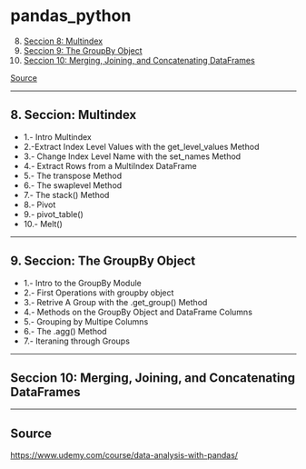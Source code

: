 # pandas_python


8. [Seccion 8: Multindex ](#schema8)
9. [Seccion 9: The GroupBy Object](#schema9)
10. [Seccion 10: Merging, Joining, and Concatenating DataFrames](#schema10)

[Source](schemars)




<hr>

<a name="schema8"></a>

## 8. Seccion: Multindex
- 1.- Intro Multindex
- 2.-Extract Index Level Values with the get_level_values Method
- 3.- Change Index Level Name with the set_names Method
- 4.- Extract Rows from a MultiIndex DataFrame
- 5.- The transpose Method
- 6.- The swaplevel Method
- 7.- The stack() Method
- 8.- Pivot
- 9.- pivot_table()
- 10.- Melt()


<hr>

<a name="schema9"></a>

## 9. Seccion: The GroupBy Object

- 1.- Intro to the GroupBy Module
- 2.- First Operations with groupby object
- 3.- Retrive A Group with the .get_group() Method
- 4.- Methods on the GroupBy Object and DataFrame Columns
- 5.- Grouping by Multipe Columns
- 6.- The .agg() Method
- 7.- Iteraning through Groups

<hr>

<a name="schema10"></a>

## Seccion 10: Merging, Joining, and Concatenating DataFrames


<hr>

<a name="schemars"></a>

## Source
https://www.udemy.com/course/data-analysis-with-pandas/